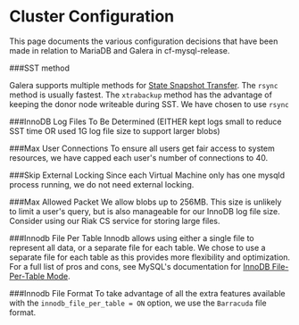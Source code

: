 # Cluster Configuration

This page documents the various configuration decisions that have been made in relation to MariaDB and Galera in cf-mysql-release.

###SST method

Galera supports multiple methods for [State Snapshot Transfer](http://www.percona.com/doc/percona-xtradb-cluster/5.5/manual/state_snapshot_transfer.html).
The `rsync` method is usually fastest. The `xtrabackup` method has the advantage of keeping the donor node writeable during SST. We have chosen to use `rsync`

###InnoDB Log Files
To Be Determined (EITHER kept logs small to reduce SST time OR used 1G log file size to support larger blobs)

###Max User Connections
To ensure all users get fair access to system resources, we have capped each user's number of connections to 40.

###Skip External Locking
Since each Virtual Machine only has one mysqld process running, we do not need external locking.

###Max Allowed Packet
We allow blobs up to 256MB. This size is unlikely to limit a user's query, but is also manageable for our InnoDB log file size. Consider using our Riak CS service for storing large files.

###Innodb File Per Table
Innodb allows using either a single file to represent all data, or a separate file for each table. We chose to use a separate file for each table as this provides more flexibility and optimization. For a full list of pros and cons, see MySQL's documentation for [InnoDB File-Per-Table Mode](http://dev.mysql.com/doc/refman/5.5/en/innodb-multiple-tablespaces.html).

###Innodb File Format
To take advantage of all the extra features available with the `innodb_file_per_table = ON` option, we use the `Barracuda` file format.
